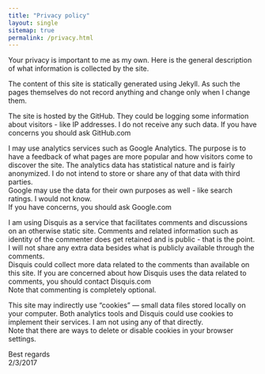 ```yaml
---
title: "Privacy policy"
layout: single
sitemap: true
permalink: /privacy.html
---
```


Your privacy is important to me as my own. Here is the general description of what information is collected by the site.

The content of this site is statically generated using Jekyll.
As such the pages themselves do not record anything and change only when I change them.

The site is hosted by the GitHub. They could be logging some information about visitors - like IP addresses.
I do not receive any such data.
If you have concerns you should ask GitHub.com

I may use analytics services such as Google Analytics. The purpose is to have a feedback of what pages are more popular and how visitors come to discover the site. The analytics data has statistical nature and is fairly anonymized. I do not intend to store or share any of that data with third parties.  
Google may use the data for their own purposes as well - like search ratings. I would not know.  
If you have concerns, you should ask Google.com

I am using Disquis as a service that facilitates comments and discussions on an otherwise static site. Comments and related information such as identity of the commenter does get retained and is public - that is the point. I will not share any extra data besides what is publicly available through the comments.  
Disquis could collect more data related to the comments than available on this site.
If you are concerned about how Disquis uses the data related to comments, you should contact Disquis.com  
Note that commenting is completely optional.

This site may indirectly use “cookies” — small data files stored locally on your computer.
Both analytics tools and Disquis could use cookies to implement their services. I am not using any of that directly.  
Note that there are ways to delete or disable cookies in your browser settings.

Best regards  
2/3/2017
